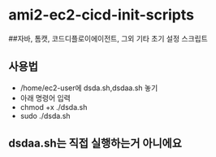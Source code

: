 # ami2-ec2-cicd-init-scripts
##자바, 톰캣, 코드디플로이에이전트, 그외 기타 초기 설정 스크립트

## 사용법
- /home/ec2-user에 dsda.sh,dsdaa.sh 놓기
- 아래 명령어 입력
- chmod +x ./dsda.sh
- sudo ./dsda.sh
## dsdaa.sh는 직접 실행하는거 아니에요
